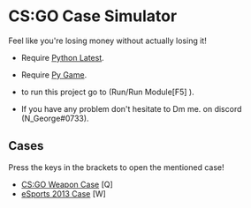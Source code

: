 # CS:GO Case Simulator

Feel like you're losing money without actually losing it!

- Require [Python Latest](https://www.python.org/downloads/windows/).
- Require [Py Game](https://www.pygame.org/wiki/GettingStarted).

- to run this project go to (Run/Run Module[F5] ).
- If you have any problem don't hesitate to Dm me. on discord (N_George#0733).


## Cases

Press the keys in the brackets to open the mentioned case!

- [CS:GO Weapon Case](https://csgostash.com/case/1/CS:GO-Weapon-Case) [Q]
- [eSports 2013 Case](https://csgostash.com/case/2/eSports-2013-Case) [W]
